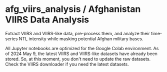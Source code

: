 # afg_viirs_analysis / Afghanistan VIIRS Data Analysis
Extract VIIRS and VIIRS-like data, pre-process them, and analyze their time-series NTL intensity while masking potential Afghan military bases.

All Jupyter notebooks are optimized for the Google Colab environment.
As of 2024 May 9, the latest VIIRS and VIIRS-like datasets have already been stored. So, at this moment, you don't need to update the raw datasets. Check the VIIRS downloader if you need the latest datasets.
